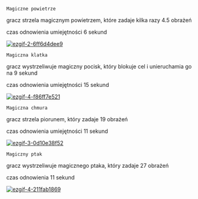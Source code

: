`Magiczne powietrze`

gracz strzela magicznym powietrzem, które zadaje kilka razy 4.5 obrażeń


czas odnowienia umiejętności 6 sekund


<a href="https://imgbb.com/"><img src="https://i.ibb.co/wNcvpQt/ezgif-2-6ff6d4dee9.gif" alt="ezgif-2-6ff6d4dee9" border="0"></a>


`Magiczna klatka`

gracz wystrzeliwuje magiczny pocisk, który blokuje cel i unieruchamia go na 9 sekund


czas odnowienia umiejętności 15 sekund


<a href="https://imgbb.com/"><img src="https://i.ibb.co/GH4sHLt/ezgif-4-f86ff7e521.gif" alt="ezgif-4-f86ff7e521" border="0"></a>


`Magiczna chmura`

gracz strzela piorunem, który zadaje 19 obrażeń


czas odnowienia umiejętności 11 sekund


<a href="https://imgbb.com/"><img src="https://i.ibb.co/SrtQZMd/ezgif-3-0d10e38f52.gif" alt="ezgif-3-0d10e38f52" border="0"></a>


`Magiczny ptak`

gracz wystrzeliwuje magicznego ptaka, który zadaje 27 obrażeń


czas odnowienia 11 sekund


<a href="https://imgbb.com/"><img src="https://i.ibb.co/zxYwt8g/ezgif-4-211fab1869.gif" alt="ezgif-4-211fab1869" border="0"></a>